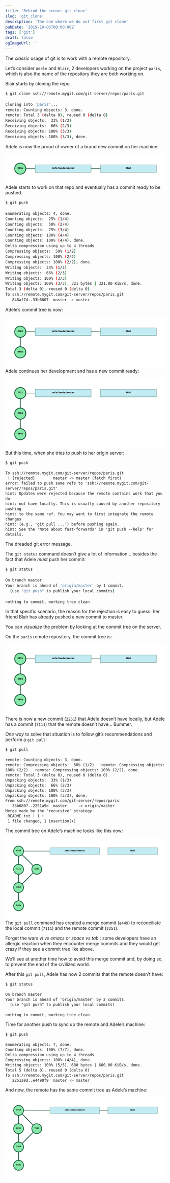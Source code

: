 ```yaml
---
title: 'Behind the scene: git clone'
slug: 'git_clone'
description: 'The one where we do out first git clone'
pubDate: '2019-10-06T00:00:00Z'
tags: ['git']
draft: false
ogImageUrl: ''
---
```


The *classic* usage of git is to work with a remote repository.

Let’s consider `Adele` and `Blair`, 2 developers working on the project `paris`, which is also the name of the repository they are both working on.



Blair starts by cloning the repo.

```bash
$ git clone ssh://remote.mygit.com/git-server/repos/paris.git

Cloning into 'paris'...
remote: Counting objects: 3, done.
remote: Total 3 (delta 0), reused 0 (delta 0)
Receiving objects:  33% (1/3)
Receiving objects:  66% (2/3)
Receiving objects: 100% (3/3)
Receiving objects: 100% (3/3), done.
```
Adele is now the proud of owner of a brand new commit on her machine:

![](./git_clone-001.svg)
Adele starts to work on that repo and eventually has a commit ready to be pushed.

```bash
$ git push

Enumerating objects: 4, done.
Counting objects:  25% (1/4)   
Counting objects:  50% (2/4)   
Counting objects:  75% (3/4)   
Counting objects: 100% (4/4)   
Counting objects: 100% (4/4), done.
Delta compression using up to 4 threads
Compressing objects:  50% (1/2)   
Compressing objects: 100% (2/2)   
Compressing objects: 100% (2/2), done.
Writing objects:  33% (1/3)   
Writing objects:  66% (2/3)   
Writing objects: 100% (3/3)   
Writing objects: 100% (3/3), 321 bytes | 321.00 KiB/s, done.
Total 3 (delta 0), reused 0 (delta 0)
To ssh://remote.mygit.com/git-server/repos/paris.git
   848af7d..33b6807  master -> master
```
Adele’s commit tree is now:

![](./git_clone-002.svg)
Adele continues her development and has a new commit ready:

![](./git_clone-003.svg)
But this time, when she tries to push to her origin server:

```plain text
$ git push

To ssh://remote.mygit.com/git-server/repos/paris.git
 ! [rejected]        master -> master (fetch first)
error: failed to push some refs to 'ssh://remote.mygit.com/git-server/repos/paris.git'
hint: Updates were rejected because the remote contains work that you do
hint: not have locally. This is usually caused by another repository pushing
hint: to the same ref. You may want to first integrate the remote changes
hint: (e.g., 'git pull ...') before pushing again.
hint: See the 'Note about fast-forwards' in 'git push --help' for details.
```


The dreaded git error message.

The `git status` command doesn’t give a lot of information… besides the fact that Adele *must* push her commit:

```bash
$ git status

On branch master
Your branch is ahead of 'origin/master' by 1 commit.
  (use "git push" to publish your local commits)
 
nothing to commit, working tree clean
```


In that specific scenario, the reason for the rejection is easy to guess: her friend Blair has already pushed a new commit to master.

You can *vizualize* the problem by looking at the commit tree on the server.

On the `paris` remote repository, the commit tree is:

![](./git_clone-004.svg)
There is now a new commit (`2251`) that Adele doesn’t have locally, but Adele has a commit (`7111`) that the remote doesn’t have… Bummer.

*One way* to solve that situation is to follow git’s recommendations and perform a `git pull`:

```plain text
$ git pull

remote: Counting objects: 3, done.
remote: Compressing objects:  50% (1/2)   remote: Compressing objects: 100% (2/2)   remote: Compressing objects: 100% (2/2), done.
remote: Total 3 (delta 0), reused 0 (delta 0)
Unpacking objects:  33% (1/3)   
Unpacking objects:  66% (2/3)   
Unpacking objects: 100% (3/3)   
Unpacking objects: 100% (3/3), done.
From ssh://remote.mygit.com/git-server/repos/paris
   33b6807..2251a9d  master     -> origin/master
Merge made by the 'recursive' strategy.
 README.txt | 1 +
 1 file changed, 1 insertion(+)
```
The commit tree on Adele’s machine looks like this now:

![](./git_clone-005.svg)
The `git pull` command has created a merge commit (`e449`) to reconciliate the local commit (`7111`) and the remote commit (`2251`).

Forget the wars *vi vs emacs* or *space vs tab* : some developers have an allergic reaction when they encounter merge commits and they would get crazy if they see a commit tree like above.

We’ll see at another time how to avoid this merge commit and, by doing so, to prevent the end of the civilized world.

After this `git pull`, Adele has now 2 commits that the remote doesn’t have:

```plain text
$ git status

On branch master
Your branch is ahead of 'origin/master' by 2 commits.
  (use "git push" to publish your local commits)
 
nothing to commit, working tree clean
```
Time for another push to sync up the remote and Adele’s machine:

```plain text
$ git push

Enumerating objects: 7, done.
Counting objects: 100% (7/7), done.
Delta compression using up to 4 threads
Compressing objects: 100% (4/4), done.
Writing objects: 100% (5/5), 680 bytes | 680.00 KiB/s, done.
Total 5 (delta 0), reused 0 (delta 0)
To ssh://remote.mygit.com/git-server/repos/paris.git
   2251a9d..e4490f9  master -> master
```
And now, the remote has the same commit tree as Adele’s machine:

![](./git_clone-006.svg)

